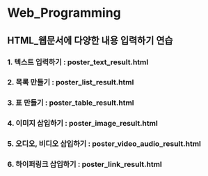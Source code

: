# Web_Programming
## HTML_웹문서에 다양한 내용 입력하기 연습
### 1. 텍스트 입력하기 : poster_text_result.html 
### 2. 목록 만들기 : poster_list_result.html
### 3. 표 만들기 : poster_table_result.html
### 4. 이미지 삽입하기 : poster_image_result.html
### 5. 오디오, 비디오 삽입하기 : poster_video_audio_result.html
### 6. 하이퍼링크 삽입하기 : poster_link_result.html
